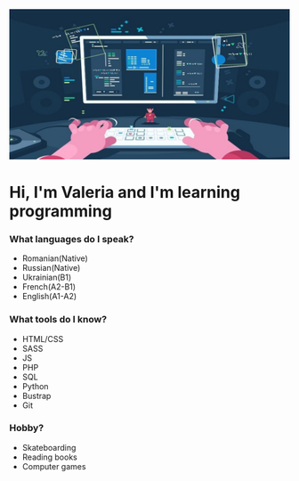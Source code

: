 <img style="background-size: cover;" src="assets/programing.jpg" alt="">
<h1>Hi, I'm Valeria and I'm learning programming</h1>
<h3>What languages do I speak?</h3>
<ul>
        <li>Romanian(Native)</li>
        <li>Russian(Native)</li>
        <li>Ukrainian(B1)</li>
        <li>French(A2-B1)</li>
        <li>English(A1-A2)</li>
</ul>
<h3>What tools do I know?</h3>
<ul>
        <li>HTML/CSS</li>
        <li>SASS</li>
        <li>JS</li>
        <li>PHP</li>
        <li>SQL</li>
        <li>Python</li>
        <li>Bustrap</li>
        <li>Git</li>
</ul>
<h3>Hobby?</h3>
<ul>
        <li>Skateboarding</li>
        <li>Reading books</li>
        <li>Computer games</li>
</ul>
